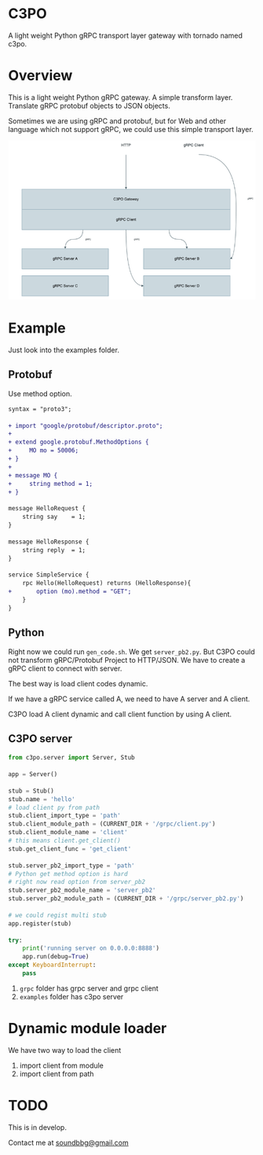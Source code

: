 # C3PO

A light weight Python gRPC transport layer gateway with tornado named c3po.

# Overview

This is a light weight Python gRPC gateway. A simple transform layer. Translate gRPC protobuf objects to JSON objects.

Sometimes we are using gRPC and protobuf, but for Web and other language which not support gRPC, we could use this simple transport layer.

![c3po](images/overview.png)

# Example

Just look into the examples folder.

## Protobuf

Use method option.

```diff
syntax = "proto3";

+ import "google/protobuf/descriptor.proto";
+
+ extend google.protobuf.MethodOptions {
+     MO mo = 50006;
+ }
+
+ message MO {
+     string method = 1;
+ }

message HelloRequest {
    string say    = 1;
}

message HelloResponse {
    string reply  = 1;
}

service SimpleService {
    rpc Hello(HelloRequest) returns (HelloResponse){
+       option (mo).method = "GET";
    }
}
```

## Python

Right now we could run `gen_code.sh`. We get `server_pb2.py`. But C3PO could not transform gRPC/Protobuf Project to HTTP/JSON. We have to create a gRPC client to connect with server.

The best way is load client codes dynamic.

If we have a gRPC service called A, we need to have A server and A client.

C3PO load A client dynamic and call client function by using A client.

## C3PO server

```python
from c3po.server import Server, Stub

app = Server()

stub = Stub()
stub.name = 'hello'
# load client py from path
stub.client_import_type = 'path'
stub.client_module_path = (CURRENT_DIR + '/grpc/client.py')
stub.client_module_name = 'client'
# this means client.get_client()
stub.get_client_func = 'get_client'

stub.server_pb2_import_type = 'path'
# Python get method option is hard
# right now read option from server_pb2
stub.server_pb2_module_name = 'server_pb2'
stub.server_pb2_module_path = (CURRENT_DIR + '/grpc/server_pb2.py')

# we could regist multi stub
app.register(stub)

try:
    print('running server on 0.0.0.0:8888')
    app.run(debug=True)
except KeyboardInterrupt:
    pass
```

1. `grpc` folder has grpc server and grpc client
2. `examples` folder has c3po server

# Dynamic module loader

We have two way to load the client

1. import client from module
2. import client from path

# TODO

This is in develop.

Contact me at soundbbg@gmail.com
